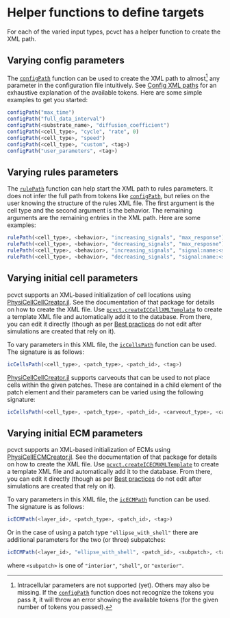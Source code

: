 # Helper functions to define targets
For each of the varied input types, pcvct has a helper function to create the XML path.

## Varying config parameters
The [`configPath`](@ref) function can be used to create the XML path to almost[^1] any parameter in the configuration file intuitively.
See [Config XML paths](@ref) for an exhaustive explanation of the available tokens.
Here are some simple examples to get you started:

```julia
configPath("max_time")
configPath("full_data_interval")
configPath(<substrate_name>, "diffusion_coefficient")
configPath(<cell_type>, "cycle", "rate", 0)
configPath(<cell_type>, "speed")
configPath(<cell_type>, "custom", <tag>)
configPath("user_parameters", <tag>)
```

[^1]: Intracellular parameters are not supported (yet). Others may also be missing. If the [`configPath`](@ref) function does not recognize the tokens you pass it, it will throw an error showing the available tokens (for the given number of tokens you passed).

## Varying rules parameters
The [`rulePath`](@ref) function can help start the XML path to rules parameters.
It does not infer the full path from tokens like [`configPath`](@ref), but relies on the user knowing the structure of the rules XML file.
The first argument is the cell type and the second argument is the behavior.
The remaining arguments are the remaining entries in the XML path.
Here are some examples:

```julia
rulePath(<cell_type>, <behavior>, "increasing_signals", "max_response")
rulePath(<cell_type>, <behavior>, "decreasing_signals", "max_resposne")
rulePath(<cell_type>, <behavior>, "increasing_signals", "signal:name:<signal_name>", <tag>)
rulePath(<cell_type>, <behavior>, "decreasing_signals", "signal:name:<signal_name>", "reference", "value")
```

## Varying initial cell parameters
pcvct supports an XML-based initialization of cell locations using [PhysiCellCellCreator.jl](https://github.com/drbergman/PhysiCellCellCreator.jl).
See the documentation of that package for details on how to create the XML file.
Use [`pcvct.createICCellXMLTemplate`](@ref) to create a template XML file and automatically add it to the database.
From there, you can edit it directly (though as per [Best practices](@ref) do not edit after simulations are created that rely on it).

To vary parameters in this XML file, the [`icCellsPath`](@ref) function can be used.
The signature is as follows:

```julia
icCellsPath(<cell_type>, <patch_type>, <patch_id>, <tag>)
```

[PhysiCellCellCreator.jl](https://github.com/drbergman/PhysiCellCellCreator.jl) supports carveouts that can be used to not place cells within the given patches.
These are contained in a child element of the patch element and their parameters can be varied using the following signature:

```julia
icCellsPath(<cell_type>, <patch_type>, <patch_id>, <carveout_type>, <carveout_id>, <tag>)
```

## Varying initial ECM parameters
pcvct supports an XML-based initialization of ECMs using [PhysiCellECMCreator.jl](https://github.com/drbergman/PhysiCellECMCreator.jl).
See the documentation of that package for details on how to create the XML file.
Use [`pcvct.createICECMXMLTemplate`](@ref) to create a template XML file and automatically add it to the database.
From there, you can edit it directly (though as per [Best practices](@ref) do not edit after simulations are created that rely on it).

To vary parameters in this XML file, the [`icECMPath`](@ref) function can be used.
The signature is as follows:

```julia
icECMPath(<layer_id>, <patch_type>, <patch_id>, <tag>)
```

Or in the case of using a patch type `"ellipse_with_shell"` there are additional parameters for the two (or three) subpatches:
```julia
icECMPath(<layer_id>, "ellipse_with_shell", <patch_id>, <subpatch>, <tag>)
```
where `<subpatch>` is one of `"interior"`, `"shell"`, or `"exterior"`.